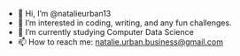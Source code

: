 - 👋 Hi, I’m @natalieurban13
- 👀 I’m interested in coding, writing, and any fun challenges. 
- 🌱 I’m currently studying Computer Data Science
- 📫 How to reach me: natalie.urban.business@gmail.com

<!---
natalieurban13/natalieurban13 is a ✨ special ✨ repository because its `README.md` (this file) appears on your GitHub profile.
You can click the Preview link to take a look at your changes.
--->
